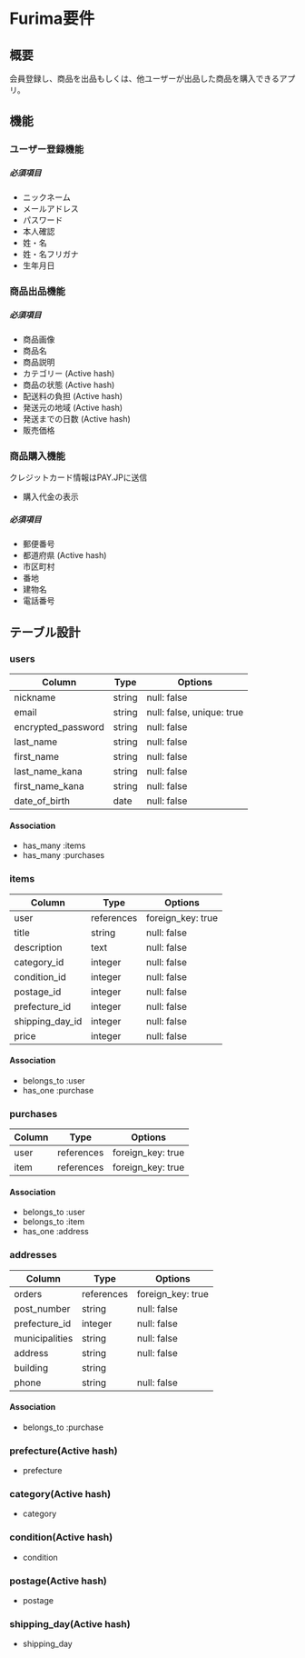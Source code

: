 # Furima要件

## 概要
会員登録し、商品を出品もしくは、他ユーザーが出品した商品を購入できるアプリ。

## 機能
### ユーザー登録機能
##### 必須項目
- ニックネーム
- メールアドレス
- パスワード
- 本人確認
- 姓・名
- 姓・名フリガナ
- 生年月日

### 商品出品機能
##### 必須項目
- 商品画像
- 商品名
- 商品説明
- カテゴリー (Active hash)
- 商品の状態 (Active hash)
- 配送料の負担 (Active hash)
- 発送元の地域 (Active hash)
- 発送までの日数 (Active hash)
- 販売価格

### 商品購入機能
クレジットカード情報はPAY.JPに送信
- 購入代金の表示

##### 必須項目
- 郵便番号
- 都道府県 (Active hash)
- 市区町村
- 番地
- 建物名
- 電話番号

## テーブル設計

### users
| Column             | Type       | Options                        |
| ------------------ | ---------- | ------------------------------ |
| nickname           | string     | null: false                    |
| email              | string     | null: false, unique: true      |
| encrypted_password | string     | null: false                    |
| last_name          | string     | null: false                    |
| first_name         | string     | null: false                    |
| last_name_kana     | string     | null: false                    |
| first_name_kana    | string     | null: false                    |
| date_of_birth      | date       | null: false                    |

#### Association
- has_many :items
- has_many :purchases


### items
| Column             | Type       | Options                        |
| ------------------ | ---------- | ------------------------------ |
| user               | references | foreign_key: true              |
| title              | string     | null: false                    |
| description        | text       | null: false                    |
| category_id        | integer    | null: false                    |
| condition_id       | integer    | null: false                    |
| postage_id         | integer    | null: false                    |
| prefecture_id      | integer    | null: false                    |
| shipping_day_id    | integer    | null: false                    |
| price              | integer    | null: false                    |

#### Association
- belongs_to :user
- has_one :purchase


### purchases
| Column             | Type       | Options                        |
| ------------------ | ---------- | ------------------------------ |
| user               | references | foreign_key: true              |
| item               | references | foreign_key: true              |

#### Association
- belongs_to :user
- belongs_to :item
- has_one :address


### addresses
| Column             | Type       | Options                        |
| ------------------ | ---------- | ------------------------------ |
| orders             | references | foreign_key: true              |
| post_number        | string     | null: false                    |
| prefecture_id      | integer    | null: false                    |
| municipalities     | string     | null: false                    |
| address            | string     | null: false                    |
| building           | string     |                                |
| phone              | string     | null: false                    |

#### Association
- belongs_to :purchase


### prefecture(Active hash)
- prefecture

### category(Active hash)
- category

### condition(Active hash)
- condition

### postage(Active hash)
- postage

### shipping_day(Active hash)
- shipping_day